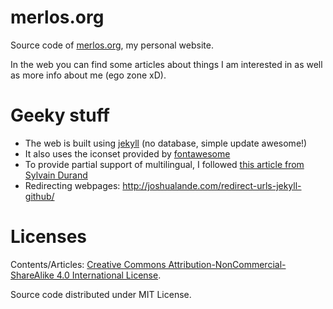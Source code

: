 # merlos.org

Source code of [merlos.org](http://www.merlos.org), my personal website.

In the web you can find some articles about things I am interested in as well as more info about me (ego zone xD).

# Geeky stuff

* The web is built using [jekyll](http://www.jekyllrb.com) (no database, simple update awesome!)
* It also uses the iconset provided by [fontawesome](http://fortawesome.github.io/Font-Awesome/icons/)
* To provide partial support of multilingual, I followed [this article from Sylvain Durand](http://sylvaindurand.org/making-jekyll-multilingual/)
* Redirecting webpages: http://joshualande.com/redirect-urls-jekyll-github/

# Licenses

Contents/Articles: [Creative Commons Attribution-NonCommercial-ShareAlike 4.0 International License](http://creativecommons.org/licenses/by-nc-sa/4.0/).

Source code distributed under MIT License.
